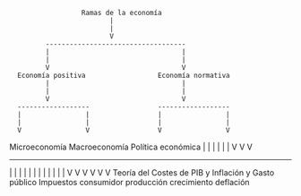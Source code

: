                       Ramas de la economía
                             |
                             |
                             V
             -----------------------------------
             |                                 |
             |                                 |
             V                                 V
      Economía positiva                  Economía normativa
             |                                 |
             |                                 |
             V                                 V
      ------------------                 ------------------
      |                |                 |                |
      |                |                 |                |
      V                V                 V                V
  Microeconomía   Macroeconomía     Política económica
      |                |                 |
      |                |                 |
      V                V                 V
  ----------------  ----------------  ----------------
  |              |  |              |  |              |
  |              |  |              |  |              |
  V              V  V              V  V              V
Teoría del    Costes de    PIB y      Inflación y   Gasto público  Impuestos
consumidor    producción   crecimiento deflación

